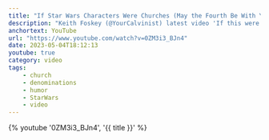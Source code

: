 ```yaml
---
title: "If Star Wars Characters Were Churches (May the Fourth Be With You!)"
description: "Keith Foskey (@YourCalvinist) latest video 'If this were churches' series for Star Wars Day!"
anchortext: YouTube
url: "https://www.youtube.com/watch?v=0ZM3i3_BJn4"
date: 2023-05-04T18:12:13
youtube: true
category: video
tags:
    - church
    - denominations
    - humor
    - StarWars
    - video
---
```


{% youtube '0ZM3i3_BJn4', '{{ title }}' %}